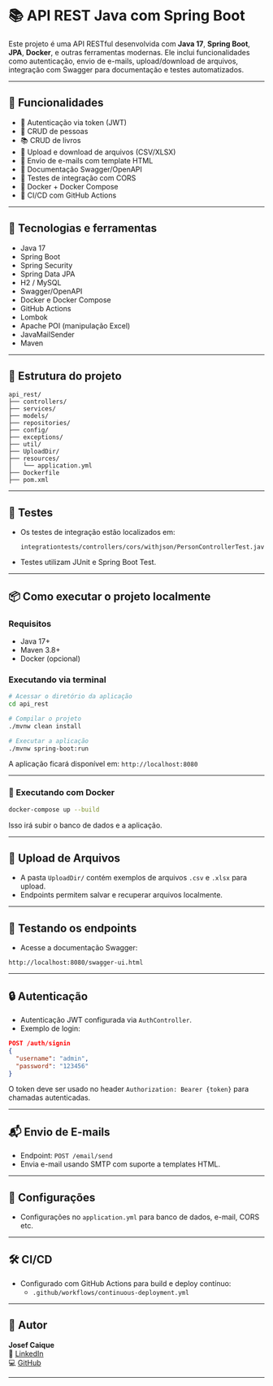 # 📚 API REST Java com Spring Boot

Este projeto é uma API RESTful desenvolvida com **Java 17**, **Spring Boot**, **JPA**, **Docker**, e outras ferramentas modernas. Ele inclui funcionalidades como autenticação, envio de e-mails, upload/download de arquivos, integração com Swagger para documentação e testes automatizados. 

---

## 🚀 Funcionalidades

- 🔐 Autenticação via token (JWT)
- 👤 CRUD de pessoas
- 📚 CRUD de livros
- 📂 Upload e download de arquivos (CSV/XLSX)
- 📧 Envio de e-mails com template HTML
- 📄 Documentação Swagger/OpenAPI
- 🧪 Testes de integração com CORS
- 🐳 Docker + Docker Compose
- 🔄 CI/CD com GitHub Actions

---

## 🧰 Tecnologias e ferramentas

- Java 17
- Spring Boot
- Spring Security
- Spring Data JPA
- H2 / MySQL
- Swagger/OpenAPI
- Docker e Docker Compose
- GitHub Actions
- Lombok
- Apache POI (manipulação Excel)
- JavaMailSender
- Maven

---

## 📁 Estrutura do projeto

```
api_rest/
├── controllers/
├── services/
├── models/
├── repositories/
├── config/
├── exceptions/
├── util/
├── UploadDir/
├── resources/
│   └── application.yml
├── Dockerfile
├── pom.xml
```

---

## 🧪 Testes

- Os testes de integração estão localizados em:
  ```
  integrationtests/controllers/cors/withjson/PersonControllerTest.java
  ```
- Testes utilizam JUnit e Spring Boot Test.

---

## 📦 Como executar o projeto localmente

### Requisitos
- Java 17+
- Maven 3.8+
- Docker (opcional)

### Executando via terminal

```bash
# Acessar o diretório da aplicação
cd api_rest

# Compilar o projeto
./mvnw clean install

# Executar a aplicação
./mvnw spring-boot:run
```

A aplicação ficará disponível em: `http://localhost:8080`

---

### 🐳 Executando com Docker

```bash
docker-compose up --build
```

Isso irá subir o banco de dados e a aplicação.

---

## 📂 Upload de Arquivos

- A pasta `UploadDir/` contém exemplos de arquivos `.csv` e `.xlsx` para upload.
- Endpoints permitem salvar e recuperar arquivos localmente.

---

## 🧪 Testando os endpoints

- Acesse a documentação Swagger:
```
http://localhost:8080/swagger-ui.html
```

---

## 🔒 Autenticação

- Autenticação JWT configurada via `AuthController`.
- Exemplo de login:
```json
POST /auth/signin
{
  "username": "admin",
  "password": "123456"
}
```

O token deve ser usado no header `Authorization: Bearer {token}` para chamadas autenticadas.

---

## 📬 Envio de E-mails

- Endpoint: `POST /email/send`
- Envia e-mail usando SMTP com suporte a templates HTML.

---

## 🔧 Configurações

- Configurações no `application.yml` para banco de dados, e-mail, CORS etc.

---

## 🛠️ CI/CD

- Configurado com GitHub Actions para build e deploy contínuo:
  - `.github/workflows/continuous-deployment.yml`

---

## 👤 Autor

**Josef Caique**  
💼 [LinkedIn](https://www.linkedin.com/in/seu-perfil)  
💻 [GitHub](https://github.com/josefcaique)

---
